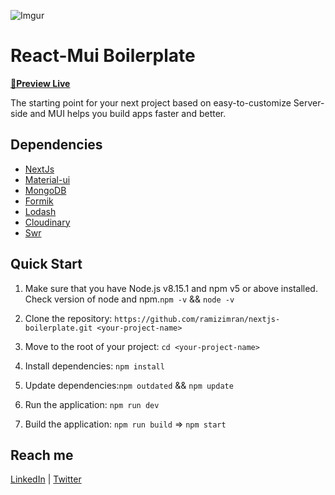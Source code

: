 ![Imgur](https://i.imgur.com/MFyV1hm.jpg)

# React-Mui Boilerplate

**[🚀Preview Live](#)**

The starting point for your next project based on easy-to-customize Server-side and MUI helps you build apps faster and better.

## Dependencies

- [NextJs](https://nextjs.org/)
- [Material-ui](https://mui.com/)
- [MongoDB](https://www.mongodb.com/)
- [Formik](https://formik.org/)
- [Lodash](https://lodash.com/)
- [Cloudinary](https://cloudinary.com/)
- [Swr](https://swr.vercel.app/)

## Quick Start

1. Make sure that you have Node.js v8.15.1 and npm v5 or above installed. Check version of node and npm.`npm -v` && `node -v`

2. Clone the repository: `https://github.com/ramizimran/nextjs-boilerplate.git <your-project-name>`

3. Move to the root of your project: `cd <your-project-name>`

4. Install dependencies: `npm install`

5. Update dependencies:`npm outdated` && `npm update`

6. Run the application: `npm run dev`

7. Build the application: `npm run build` => `npm start`

## Reach me

[LinkedIn](https://www.linkedin.com/in/ramizimran/) | [Twitter](https://twitter.com/sizarcorpse)
